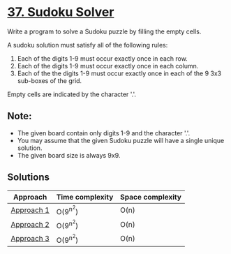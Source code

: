 # [37. Sudoku Solver](https://leetcode.com/problems/sudoku-solver/)

Write a program to solve a Sudoku puzzle by filling the empty cells.

A sudoku solution must satisfy all of the following rules:

1. Each of the digits 1-9 must occur exactly once in each row.
2. Each of the digits 1-9 must occur exactly once in each column.
3. Each of the the digits 1-9 must occur exactly once in each of the 9 3x3 sub-boxes of the grid.

Empty cells are indicated by the character '.'.

## Note:

* The given board contain only digits 1-9 and the character '.'.
* You may assume that the given Sudoku puzzle will have a single unique solution.
* The given board size is always 9x9.

## Solutions

|   Approach  | Time complexity | Space complexity |
|-------------|-----------------|------------------|
| [Approach 1](solution1.md) | O(9<sup>n<sup>2</sup></sup>) | O(n) |
| [Approach 2](solution2.md) | O(9<sup>n<sup>2</sup></sup>) | O(n) |
| [Approach 3](solution3.md) | O(9<sup>n<sup>2</sup></sup>) | O(n) |